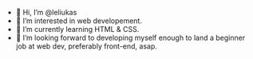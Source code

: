 - 👋 Hi, I’m @leliukas
- 👀 I’m interested in web developement.
- 🌱 I’m currently learning HTML & CSS.
- 💞️ I’m looking forward to developing myself enough to land a beginner job at web dev, preferably front-end, asap.

<!---
leliukas/leliukas is a ✨ special ✨ repository because its `README.md` (this file) appears on your GitHub profile.
You can click the Preview link to take a look at your changes.
--->
